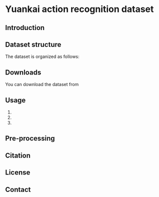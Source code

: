 # Yuankai action recognition dataset

## Introduction

## Dataset structure
The dataset is organized as follows:


## Downloads
You can download the dataset from
## Usage
1. 
2.
3.

## Pre-processing

## Citation

## License

## Contact

#

#
